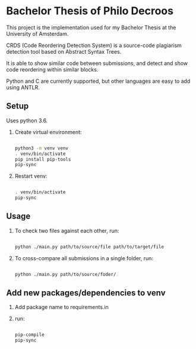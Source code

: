 # Bachelor Thesis of Philo Decroos

This project is the implementation used for my Bachelor Thesis at the University of Amsterdam.

CRDS (Code Reordering Detection System) is a source-code plagiarism detection tool based on Abstract Syntax Trees.

It is able to show similar code between submissions, and detect and show code reordering within similar blocks.

Python and C are currently supported, but other languages are easy to add using ANTLR.

## Setup

Uses python 3.6.

1. Create virtual environment:

    ```bash

    python3 -m venv venv
    . venv/bin/activate
    pip install pip-tools
    pip-sync
    ```

2. Restart venv:

    ```bash

    . venv/bin/activate
    pip-sync
    ```

## Usage

1. To check two files against each other, run:

    ```bash

    python ./main.py path/to/source/file path/to/target/file
    ```
    
2. To cross-compare all submissions in a single folder, run:

    ```bash

    python ./main.py path/to/source/foder/
    ```

## Add new packages/dependencies to venv

1. Add package name to requirements.in

2. run:

    ```bash

    pip-compile
    pip-sync
    ```
